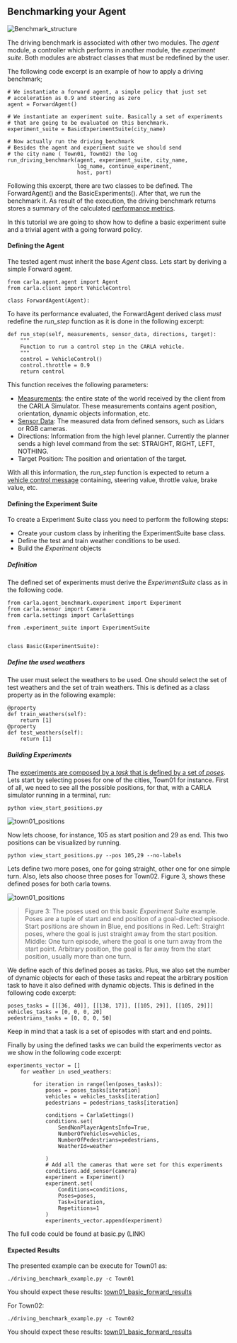 Benchmarking your Agent
---------------------------

![Benchmark_structure](img/benchmark_diagram_small.png )

The driving benchmark is associated with other two modules.
The *agent* module, a controller which performs in 
another module, the *experiment suite*.
Both modules are abstract classes that must be redefined by
the user.

The following code excerpt is
an example of how to apply a driving benchmark;

    # We instantiate a forward agent, a simple policy that just set
    # acceleration as 0.9 and steering as zero
    agent = ForwardAgent()

    # We instantiate an experiment suite. Basically a set of experiments
    # that are going to be evaluated on this benchmark.
    experiment_suite = BasicExperimentSuite(city_name)

    # Now actually run the driving_benchmark
    # Besides the agent and experiment suite we should send
    # the city name ( Town01, Town02) the log
    run_driving_benchmark(agent, experiment_suite, city_name,
                          log_name, continue_experiment,
                          host, port)



Following this excerpt, there are two classes to be defined.
The ForwardAgent() and the BasicExperiments().
After that, we run the benchmark it. As result of the execution, the driving benchmark
returns stores a summary of the calculated [performance metrics](benchmark_metrics.md).


In this tutorial we are going to show how to define 
a basic experiment suite and a trivial agent with a going
forward policy.


#### Defining the Agent

The tested agent must  inherit the base *Agent* class.
Lets start by deriving a simple Forward agent. 

    from carla.agent.agent import Agent
    from carla.client import VehicleControl
    
    class ForwardAgent(Agent):


To have its performance evaluated, the ForwardAgent derived class _must_ 
redefine the *run_step* function as it is done in the following excerpt:

    def run_step(self, measurements, sensor_data, directions, target):
        """
        Function to run a control step in the CARLA vehicle.
	    """
        control = VehicleControl()
        control.throttle = 0.9
        return control


This function receives the following parameters:
 
 * [Measurements](measurements.md): the entire state of the world received
 by the client from the CARLA Simulator. These measurements contains agent position, orientation,
 dynamic objects information, etc.
 * [Sensor Data](cameras_and_sensors.md): The measured data from defined sensors, 
 such as Lidars or RGB cameras.
 * Directions: Information from the high level planner. Currently the planner sends
 a high level command from the set: STRAIGHT, RIGHT, LEFT, NOTHING.
 * Target Position: The position and orientation of the target.
 
 With all this information, the *run_step* function is expected 
 to return a [vehicle control message](measurements.md) containing, 
 steering value, throttle value, brake value, etc.



#### Defining the Experiment Suite


To create a Experiment Suite class you need to perform
the following steps:

* Create your custom class by inheriting the ExperimentSuite base class.
* Define the test and train weather conditions to be used.
* Build the *Experiment* objects 



##### Definition


The defined set of experiments must derive the *ExperimentSuite* class
as in the following code. 

    from carla.agent_benchmark.experiment import Experiment
    from carla.sensor import Camera
    from carla.settings import CarlaSettings
    
    from .experiment_suite import ExperimentSuite
    
    
    class Basic(ExperimentSuite):
    
##### Define the used weathers

The user must select the weathers to be used. One should select the set
of test weathers and the set of train weathers. This is defined as a
class property as in the following example:

    @property
    def train_weathers(self):
        return [1]
    @property
    def test_weathers(self):
        return [1]
        

##### Building Experiments

The [experiments are composed by a *task* that is defined by a set of *poses*](benchmark_structure.md).
Lets start by selecting poses for one of the cities, Town01 for instance.
 First of all, we need to see all the possible positions, for that, with
  a CARLA simulator running in a terminal, run:
    
    python view_start_positions.py
 
 ![town01_positions](img/town01_positions.png)
 
  
  
Now lets choose, for instance, 105 as start position and 29
as end. This two positions can be visualized by running. 
    
    python view_start_positions.py --pos 105,29 --no-labels



 Lets define
two more poses, one for going straight, other one for one simple turn.
Also, lets also choose three poses for Town02.
Figure 3, shows these defined poses for both carla towns.


 ![town01_positions](img/initial_positions.png)
 >Figure 3: The poses used on this basic *Experiment Suite* example. Poses are
 a tuple of start and end position of a goal-directed episode. Start positions are
 shown in Blue, end positions in Red. Left: Straight poses,
 where the goal is just straight away from the start position. Middle: One turn
 episode, where the goal is one turn away from the start point. Arbitrary position,
 the goal is far away from the start position, usually more than one turn.


We define each of this defined poses as tasks. Plus, we also set
the number of dynamic objects for each of these tasks and repeat
the arbitrary position task to have it also defined with dynamic
objects. This is defined
in the following code excerpt:
    
    poses_tasks = [[[36, 40]], [[138, 17]], [[105, 29]], [[105, 29]]]
    vehicles_tasks = [0, 0, 0, 20]
    pedestrians_tasks = [0, 0, 0, 50]

Keep in mind that a task is a set of episodes with start and end points.

Finally by using the defined tasks we can build the experiments
vector as we show in the following code excerpt:

```
experiments_vector = []
    for weather in used_weathers:

        for iteration in range(len(poses_tasks)):
            poses = poses_tasks[iteration]
            vehicles = vehicles_tasks[iteration]
            pedestrians = pedestrians_tasks[iteration]
    
            conditions = CarlaSettings()
            conditions.set(
                SendNonPlayerAgentsInfo=True,
                NumberOfVehicles=vehicles,
                NumberOfPedestrians=pedestrians,
                WeatherId=weather
    
            )
            # Add all the cameras that were set for this experiments
            conditions.add_sensor(camera)
            experiment = Experiment()
            experiment.set(
                Conditions=conditions,
                Poses=poses,
                Task=iteration,
                Repetitions=1
            )
            experiments_vector.append(experiment)
```



            
The full code could be found at basic.py (LINK)



#### Expected Results

The presented example can be execute  for Town01 as:

    ./driving_benchmark_example.py -c Town01
 
You should expect these results: [town01_basic_forward_results](benchmark_basic_results_town01.md)

For Town02:

    ./driving_benchmark_example.py -c Town02

You should expect these results: [town01_basic_forward_results](benchmark_basic_results_town01.md)



